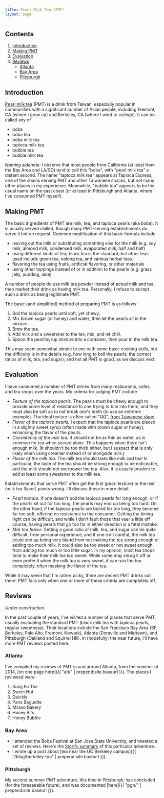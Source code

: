 ```yaml
---
title: Pearl Milk Tea (PMT)
layout: page
---
```


## Contents

1. [Introduction](#introduction)
2. [Making PMT](#making-pmt)
3. [Evaluation](#evaluation)
4. [Reviews](#reviews)
    * [Atlanta](#atlanta)
    * [Bay Area](#bay-area)
    * [Pittsburgh](#pittsburgh)

## Introduction

[Pearl milk tea](https://en.wikipedia.org/wiki/Bubble_tea) (PMT) is
a drink from Taiwan, especially popular in communities with a significant
number of Asian people, including Fremont, CA (where I grew up) and
Berkeley, CA (where I went to college). It can be called any of

* boba
* boba tea
* boba milk tea
* tapioca milk tea
* bubble tea
* bubble milk tea

_Naming sidenote:_ I observe that most people from California (at least from the
Bay Area and LA/SD) tend to call this "boba", with "pearl milk tea" a distant
second. The name "tapioca milk tea" appears at Tapioca Express, one of the
chains serving PMT and other Taiwanese snacks, but not many other places
in my experience. Meanwhile, "bubble tea" appears to be the usual name
on the east coast (or at least in Pittsburgh and Atlanta, where I've
consumed PMT myself).

## Making PMT

The basic ingredients of PMT are milk, tea, and tapioca pearls (aka boba).
It is usually served chilled, though many PMT-serving establishments do serve
it hot on request. Common modification of this basic formula include

* leaving out the milk or substituting something else for the milk
(e.g. soy milk, almond milk, condensed milk, evaporated milk, half and half)
* using different kinds of tea; black tea is the standard, but other teas used
include green tea, oolong tea, and various herbal teas.
* flavoring the tea using fruits, artificial flavoring, or other materials
* using other toppings instead of or in addition to the pearls (e.g. grass jelly,
pudding, aloe)

A number of people do use milk tea powder instead of actual milk and tea,
then market their drink as having milk tea. Personally, I refuse to accept such
a drink as being legitimate PMT.

The basic (and simplified) method of preparing PMT is as follows:

1. Boil the tapioca pearls until soft, yet chewy.
2. Mix brown sugar (or honey) and water, then let the pearls sit in the mixture.
3. Brew the tea.
4. Add milk and a sweetener to the tea, mix, and let chill.
5. Spoon the pearl/syrup mixture into a container, then pour in the milk tea.

This may seem somewhat simple to one with some basic cooking skills, but the
difficulty is in the details (e.g. how long to boil the pearls, the correct
ratios of milk, tea, and sugar), and not all PMT is good, as we discuss next.

## Evaluation

I have consumed a number of PMT drinks from many restaurants, cafes, and tea
shops over the years. My criteria for judging PMT include

* _Texture of the tapioca pearls._ The pearls must be chewy enough to provide some
level of resistance to one trying to bite into them, and they must also be soft
as to not break one's teeth (to use an extreme example). The ideal texture is
often called "QQ", [from Taiwanese slang](http://languagelog.ldc.upenn.edu/nll/?p=2252).
* _Flavor of the tapioca pearls._ I expect that the tapioca pearls are placed
in a slightly sweet syrup (often made with brown sugar or honey), enhancing the
flavor of the pearls.
* _Consistency of the milk tea._  It should not be as thin as water,
as is common for tea when served alone. This happens when there isn't enough milk.
(It shouldn't be too thick either, but I suspect that is only likely when using
creamer instead of or alongside milk.)
* _Flavor of the milk tea._ The milk tea should taste like milk and tea!
In particular, the taste of the tea should be strong enough to be noticeable,
and the milk should not overpower the tea. Also, it is usually prudent to
add at least some sweetener to the milk tea.

Establishments that serve PMT often get the first (pearl texture) or
the last (milk tea flavor) points wrong. I'll discuss these in more detail.

* _Pearl texture:_ If one doesn't boil the tapioca pearls
for long enough, or if the pearls sit out for too long, the pearls may end up
being too hard. On the other hand, if the tapioca pearls are boiled for too long,
they become far too soft, offering no resistance to the consumer. Getting the
timing right can be difficult, and while I don't fault those that veer a little
off course, having pearls that go too far in either direction is a fatal mistake.
* _Milk tea flavor:_ Getting a good ratio of milk, tea, and sugar can be quite
difficult, from personal experience, and if one isn't careful, the milk tea could
end up being very bland from not making the tea strong enough or adding too much milk.
It could also be too sweet or not sweet enough, from adding too much or too little sugar.
In my opinion, most tea shops tend to make their milk tea too sweet. While some
may shrug it off or even prefer it when the milk tea is very sweet, it can ruin
the tea completely, often masking the flavor of the tea.

While it may seem that I'm rather picky, there are decent PMT drinks out there.
PMT fails only when one or more of these criteria are completely off.

## Reviews

_Under construction._

In the past couple of years, I've visited a number of places
that serve PMT, usually evaluating the standard PMT (black milk tea with tapioca pearls,
regular sweetness). Their locations include the San Francisco Bay Area
(SF, Berkeley, Palo Alto, Fremont, Newark), Atlanta (Doraville and Midtown), and
Pittsburgh (Oakland and Squirrel Hill). In (hopefully) the near future,
I'll have more PMT reviews posted here.

### Atlanta

I've compiled my reviews of PMT in and around Atlanta, from the summer of 2014,
[on one page here]({{ "atl/" | prepend:site.baseurl }}). The places I reviewed were

1. Kung Fu Tea
2. Sweet Hut
3. Quickly
4. Paris Baguette
5. Milano Bakery
6. Honey Bits
7. Honey Bubble

### Bay Area

* I attended the Boba Festival at San Jose State University, and tweeted a
set of reviews. Here's the [Storify summary](https://storify.com/ronaldskwan/sjsu-boba-festival)
of this particular adventure.
* I wrote up a post about [tea near the UC Berkeley campus]({{ "/blog/berkeley-tea" | prepend:site.baseurl }}).

### Pittsburgh

My second summer PMT adventure, this time in Pittsburgh, has concluded
(for the foreseeable future), and was documented
[here]({{ "pgh/" | prepend:site.baseurl }}).
